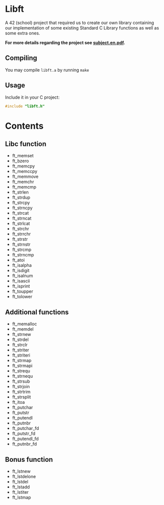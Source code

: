 # Libft

A 42 (school) project that required us to create our own library containing our implementation of some existing Standard C Library functions as well as some extra ones.

**For more details regarding the project see [subject.en.pdf](https://github.com/ohelly/libft/blob/master/subject.en.pdf).**

## Compiling
You may compile `libft.a` by running `make`

## Usage

Include it in your C project:

```c
#include "libft.h"
```

# Contents

## Libc function

- ft_memset
- ft_bzero
- ft_memcpy
- ft_memccpy
- ft_memmove
- ft_memchr
- ft_memcmp
- ft_strlen
- ft_strdup
- ft_strcpy 
- ft_strncpy
- ft_strcat
- ft_strncat
- ft_strlcat
- ft_strchr
- ft_strrchr
- ft_strstr
- ft_strnstr
- ft_strcmp
- ft_strncmp
- ft_atoi
- ft_isalpha
- ft_isdigit
- ft_isalnum
- ft_isascii
- ft_isprint
- ft_toupper
- ft_tolower

## Additional functions

- ft_memalloc
- ft_memdel
- ft_strnew
- ft_strdel
- ft_strclr
- ft_striter
- ft_striteri
- ft_strmap
- ft_strmapi
- ft_strequ
- ft_strnequ
- ft_strsub
- ft_strjoin
- ft_strtrim
- ft_strsplit
- ft_itoa
- ft_putchar
- ft_putstr
- ft_putendl
- ft_putnbr
- ft_putchar_fd
- ft_putstr_fd
- ft_putendl_fd
- ft_putnbr_fd

## Bonus function

- ft_lstnew
- ft_lstdelone
- ft_lstdel
- ft_lstadd
- ft_lstiter
- ft_lstmap
